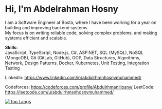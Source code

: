 # Hi, I'm Abdelrahman Hosny  

I am a Software Engineer at Bosta, where I have been working for a year on building and improving backend systems.  
My focus is on writing reliable code, solving complex problems, and making systems efficient and scalable.  

**Skills:**  
JavaScript, TypeScript, Node.js, C#, ASP.NET, SQL (MySQL), NoSQL (MongoDB), Git (GitLab, GitHub), OOP, Data Structures, Algorithms, Network, Design Patterns, Docker, Kubernetes, Unit Testing, Integration Testing

LinkedIn: https://www.linkedin.com/in/abdulrhmnhosnymuhammed/

Codeforces: https://codeforces.com/profile/AbdulrhmanHosny/
LeetCode: https://leetcode.com/u/abdulrhmanhosnymuhammed/

[![Top Langs](https://github-readme-stats.vercel.app/api/top-langs/?username=AbdulrhmanHosnyy)](https://github.com/anuraghazra/github-readme-stats)




